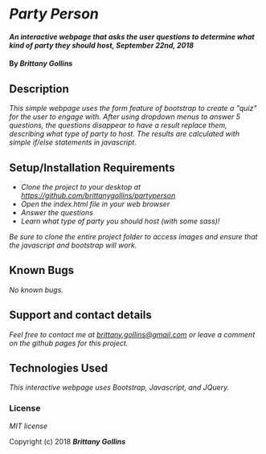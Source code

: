 # _Party Person_

#### _An interactive webpage that asks the user questions to determine what kind of party they should host, September 22nd, 2018_

#### By _**Brittany Gollins**_

## Description

_This simple webpage uses the form feature of bootstrap to create a "quiz" for the user to engage with. After using dropdown menus to answer 5 questions, the questions disappear to have a result replace them, describing what type of party to host. The results are calculated with simple if/else statements in javascript._

## Setup/Installation Requirements

* _Clone the project to your desktop at https://github.com/brittanygollins/partyperson_
* _Open the index.html file in your web browser_
* _Answer the questions_
* _Learn what type of party you should host (with some sass)!_

_Be sure to clone the entire project folder to access images and ensure that the javascript and bootstrap will work._

## Known Bugs

_No known bugs._

## Support and contact details

_Feel free to contact me at brittany.gollins@gmail.com or leave a comment on the github pages for this project._

## Technologies Used

_This interactive webpage uses Bootstrap, Javascript, and JQuery._

### License

*MIT license*

Copyright (c) 2018 **_Brittany Gollins_**

